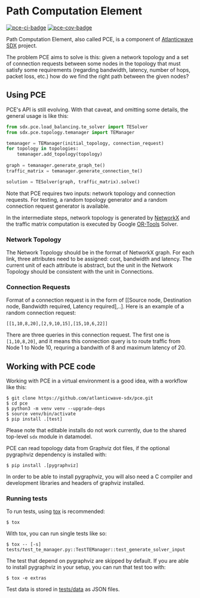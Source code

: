 # Path Computation Element

[![pce-ci-badge]][pce-ci] [![pce-cov-badge]][pce-cov]

Path Computation Element, also called PCE, is a component of
[Atlanticwave SDX][aw-sdx] project.

The problem PCE aims to solve is this: given a network topology and a
set of connection requests between some nodes in the topology that
must satisfy some requirements (regarding bandwidth, latency, number
of hops, packet loss, etc.) how do we find the right path between the
given nodes?

## Using PCE

PCE's API is still evolving.  With that caveat, and omitting some
details, the general usage is like this:

```python
from sdx.pce.load_balancing.te_solver import TESolver
from sdx.pce.topology.temanager import TEManager

temanager = TEManager(initial_topology, connection_request)
for topology in topologies:
    temanager.add_topology(topology)
    
graph = temanager.generate_graph_te()
traffic_matrix = temanager.generate_connection_te()

solution = TESolver(graph, traffic_matrix).solve()
```

Note that PCE requires two inputs: network topology and connection
requests.  For testing, a random topology generator and a random
connection request generator is available.

In the intermediate steps, network topology is generated by [NetworkX]
and the traffic matrix computation is executed by Google [OR-Tools]
Solver.


### Network Topology

The Network Topology should be in the format of NetworkX graph. For
each link, three attributes need to be assigned: cost, bandwidth and
latency. The current unit of each attribute is abstract, but the unit
in the Network Topology should be consistent with the unit in
Connections.


### Connection Requests

Format of a connection request is in the form of [[Source node,
Destination node, Bandwidth required, Latency required],..].  Here is
an example of a random connection request:

```
[[1,10,8,20],[2,9,10,15],[15,10,6,22]]
```

There are three queries in this connection request.  The first one is
`[1,10,8,20]`, and it means this connection query is to route traffic
from Node 1 to Node 10, requring a bandwith of 8 and maximum latency
of 20.


## Working with PCE code

Working with PCE in a virtual environment is a good idea, with a
workflow like this:

```console
$ git clone https://github.com/atlanticwave-sdx/pce.git
$ cd pce
$ python3 -m venv venv --upgrade-deps
$ source venv/bin/activate
$ pip install .[test]
```

Please note that editable installs do not work currently, due to the
shared top-level `sdx` module in datamodel.

PCE can read topology data from Graphviz dot files, if the optional
pygraphviz dependency is installed with:

```console
$ pip install .[pygraphviz]
```

In order to be able to install pygraphviz, you will also need a C
compiler and development libraries and headers of graphviz installed.


### Running tests

To run tests, using [tox] is recommended:

```console
$ tox
```

With tox, you can run single tests like so:

```console
$ tox -- [-s] tests/test_te_manager.py::TestTEManager::test_generate_solver_input
```

The test that depend on pygraphviz are skipped by default.  If you are
able to install pygraphviz in your setup, you can run that test too
with:

```console
$ tox -e extras
```

Test data is stored in [tests/data](./tests/data) as JSON files.


<!-- URLs -->

[aw-sdx]: https://www.atlanticwave-sdx.net/ (Atlanticwave-SDX)

[pce-ci-badge]: https://github.com/atlanticwave-sdx/pce/actions/workflows/test.yml/badge.svg
[pce-ci]: https://github.com/atlanticwave-sdx/pce/actions/workflows/test.yml

[pce-cov-badge]: https://coveralls.io/repos/github/atlanticwave-sdx/pce/badge.svg?branch=main (Coverage Status)
[pce-cov]: https://coveralls.io/github/atlanticwave-sdx/pce?branch=main

[NetworkX]: https://networkx.org/
[OR-Tools]: https://developers.google.com/optimization/

[tox]: https://tox.wiki/en/latest/index.html
